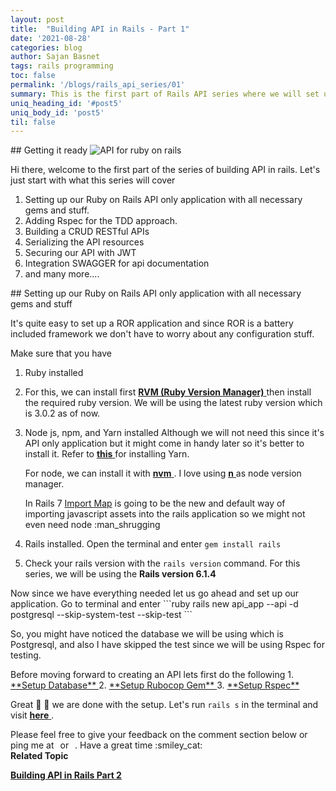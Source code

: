 ```yaml
---
layout: post
title:  "Building API in Rails - Part 1"
date: '2021-08-28'
categories: blog
author: Sajan Basnet
tags: rails programming
toc: false
permalink: '/blogs/rails_api_series/01'
summary: This is the first part of Rails API series where we will set up our rails application, rspec, and other necessary gems.
uniq_heading_id: '#post5'
uniq_body_id: 'post5'
til: false
---
```


<div class="row article-container mb-4">
<div class="col-lg-9 col-md-9 mx-auto pt-3">
## Getting it ready 
<img class= "img-fluid img-thumbnail img-space" src="{{site.baseurl}}/assets/img/api.jpeg" alt="API for ruby on rails">

Hi there, welcome to the first part of the series of building API in rails. Let's just start with what this series will cover 

1. Setting up our Ruby on Rails API only application with all necessary gems and stuff.
2. Adding Rspec for the TDD approach.
3. Building a CRUD RESTful APIs
4. Serializing the API resources
5. Securing our API with JWT
6. Integration SWAGGER for api documentation
7. and many more....
</div>
</div>

<div class="row article-container mb-4">
<div class="col-lg-9 col-md-9 mx-auto pt-3">
## Setting up our Ruby on Rails API only application with all necessary gems and stuff

It's quite easy to set up a ROR application and since ROR is a battery included framework we don't have to worry about any configuration stuff. 

Make sure that you have
1. Ruby installed
2. For this, we can install first <a href="https://rvm.io/rvm/install" rel="noreferrer" target="_blank">**RVM (Ruby Version Manager)** </a>then install the required ruby version. We will be using the latest ruby version which is 3.0.2 as of now. 
3. Node js, npm, and Yarn installed
   Although we will not need this since it's API only application but it might come in handy later so it's better to install it. Refer to  <a href="https://classic.yarnpkg.com/en/docs/install#windows-stable" rel="noreferrer" target="_blank">**this** </a> for installing Yarn. 
   
   For node, we can install it with <a href="https://github.com/tj/n" rel="noreferrer" target="_blank">**nvm** </a>. I love using <a href="https://github.com/tj/n" rel="noreferrer" target="_blank">**n** </a> as node version manager.

   In Rails 7 <a href="https://github.com/rails/importmap-rails" rel="noreferrer" target="_blank"> Import Map</a> is going to be the new and default way of importing javascript assets into the rails application so we might not even need node ​:man_shrugging
6. Rails installed.
   Open the terminal and enter `gem install rails`
7. Check your rails version with the `rails version` command. For this series, we will be using the **Rails version 6.1.4**

</div>
</div>

<div class="row article-container mb-4">
<div class="col-lg-9 col-md-9 mx-auto pt-3">
Now since we have everything needed let us go ahead and set up our application.
Go to terminal and enter
```ruby
rails new api_app --api -d postgresql --skip-system-test --skip-test
```

So, you might have noticed the database we will be using which is Postgresql, and also I have skipped the test since we will be using Rspec for testing.

</div>
</div>

<div class="row article-container mb-4">
<div class="col-lg-9 col-md-9 mx-auto pt-3">
Before moving forward to creating an API lets first do the following
1. <a href="https://developerblogs.github.io/blogs/rails/01#setup-database" rel="noreferrer" target="_blank">**Setup Database** </a>
2. <a href="https://developerblogs.github.io/blogs/rails/01#setup-robocop-gem" rel="noreferrer" target="_blank">**Setup Rubocop Gem** </a>
3. <a href="https://developerblogs.github.io/blogs/rails/01#setup-rspec-for-testing" rel="noreferrer" target="_blank">**Setup Rspec** </a>


Great 🎉 🎉 we are done with the setup. Let's run `rails s` in the terminal and visit <a href="http://localhost:3000/" rel="noreferrer" target="_blank">**here** </a>.

</div>
</div>

<div class="row article-container">
<div class="col-lg-9 col-md-9 mx-auto pt-3">
Please feel free to give your feedback on the comment section below or ping me at <a aria-label="Send email" href="mailto:sajanbasnet75@gmail.com"><i class="icon fa fa-envelope" style="font-size:32px; margin: 0px 3px;"></i></a> or  <a aria-label="My LinkedIn" rel="noreferrer" target="_blank" href="https://www.linkedin.com/in/sajan-basnet-b4b1b0148/"><i class="icon fa fa-linkedin-square" style="font-size:32px; margin: 0px 3px;" aria-hidden="true"></i></a>. Have a great time :smiley_cat:

<div>
<strong>Related Topic</strong>

  <a href="https://developerblogs.github.io/blogs/rails_api_series/02" rel="noreferrer" rel="noreferrer" target="_blank">**Building API in Rails Part 2** </a>
</div>
</div>
</div>
